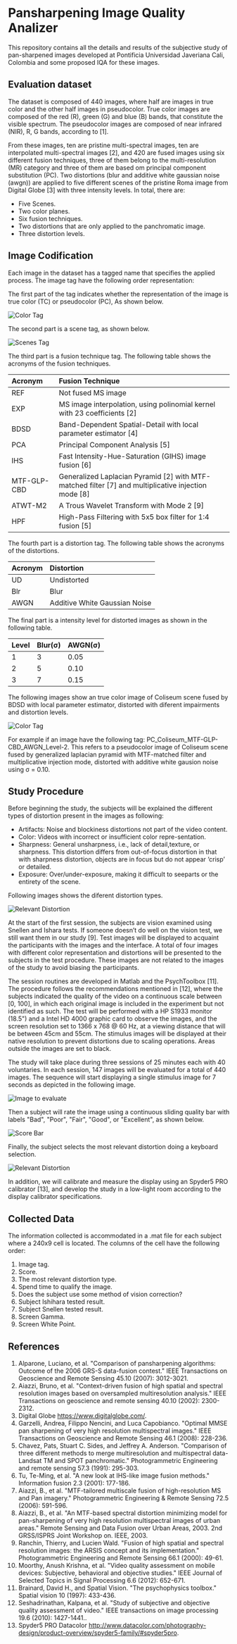 # Pansharpening Image Quality Analizer

This repository contains all the details and results of the subjective study of pan-sharpened images developed at Pontificia Universidad Javeriana Cali, Colombia and some proposed IQA for these images.

## Evaluation dataset

The dataset is composed of 440 images, where half are images in true color and the other half images in pseudocolor. True color images are composed of the red (R), green (G) and blue (B) bands, that constitute the visible spectrum. The pseudocolor images are composed of near infrared (NIR), R, G bands, according to [1].    

From these images, ten are pristine multi-spectral images, ten are interpolated multi-spectral images [2],  and 420 are fused images using six different fusion techniques, three of them belong to the multi-resolution (MR) category and three of them are based om principal component substitution (PC). Two distortions (blur and additive white gaussian noise (awgn)) are applied to five different scenes of the pristine Roma image from Digital Globe [3] with three intensity levels. In  total, there are:

* Five Scenes.
* Two color planes.
* Six fusion techniques.
* Two distortions that are only applied to the panchromatic image.
* Three distortion levels.

## Image Codification
 
Each image in the dataset has a tagged name that specifies the applied process. The image tag have the following order representation:

The first part of the tag indicates whether the representation of the image is true color (TC) or pseudocolor (PC), As shown below.

 ![Color Tag](Tag_Color.png)

The second part is a scene tag, as shown below.

 ![Scenes Tag](Tag_Scenes.png)

The third part is a fusion technique tag. The following table shows the acronyms of the fusion techniques.

| Acronym    | Fusion Technique                                                                                   |
|:-----------|:---------------------------------------------------------------------------------------------------|
| REF        | Not fused MS image                                                                                 |
| EXP        | MS image interpolation, using polinomial kernel with 23 coefficients [2]                           |
| BDSD       | Band-Dependent Spatial-Detail with local parameter estimator [4]                                   |
| PCA        | Principal Component Analysis [5]                                                                   |
| IHS        | Fast Intensity-Hue-Saturation (GIHS) image fusion [6]                                              |
| MTF-GLP-CBD| Generalized Laplacian Pyramid [2] with MTF-matched filter [7] and multiplicative injection mode [8]|
| ATWT-M2    | A Trous Wavelet Transform with Mode 2 [9]                                                          |
| HPF        | High-Pass Filtering with 5x5 box filter for 1:4 fusion [5]                                         |

The fourth part is a distortion tag. The following table shows the acronyms of the distortions.

| Acronym| Distortion                   |
|:-------|:-----------------------------|
| UD     | Undistorted                  |
| Blr    | Blur                         |
| AWGN   | Additive White Gaussian Noise|

The final part is a intensity level for distorted images as shown in the following table.

| Level   | Blur(σ) | AWGN(σ) |
|:--------|:--------|:--------|
| 1       | 3       | 0.05    |
| 2       | 5       | 0.10    |
| 3       | 7       | 0.15    |

The following images show an true color image of Coliseum scene fused by BDSD with local parameter estimator, distorted with diferent impairments and distortion levels.

 ![Color Tag](Tag_Distortion.png)

For example if an image have the following tag: PC_Coliseum_MTF-GLP-CBD_AWGN_Level-2. This refers to a pseudocolor image of Coliseum scene fused by generalized laplacian pyramid with MTF-matched filter and multiplicative injection mode, distorted with additive white gausion noise using σ = 0.10.

## Study Procedure

Before beginning the study, the subjects will be explained the different types of distortion present in the images as following: 

* Artifacts: Noise and blockiness distortions not part of the video content.
* Color: Videos with incorrect or insufficient color repre-sentation.
* Sharpness: General unsharpness, i.e., lack of detail,texture, or sharpness. This distortion differs from out-of-focus distortion in that with sharpness distortion, objects are in focus but do not appear ‘crisp’ or detailed.
* Exposure: Over/under-exposure, making it difficult to seeparts or the entirety of the scene.

Following images shows the diferent distortion types.

![Relevant Distortion](Distortion_Types.png)

At the start of the first session, the subjects are vision examined using Snellen and Ishara tests. If someone doesn’t do well on the vision test, we still want them in our study [9]. Test images will be displayed to acquaint the participants with the images and the interface. A total of four images with different color representation and distortions will be presented to the subjects in the test procedure. These images are not related to the images of the study to avoid biasing the participants.

The session routines are developed in Matlab and the PsychToolbox [11]. The procedure follows the recommendations mentioned in [12], where the subjects indicated the quality of the video on a continuous scale between [0, 100], in which each original image is included in the experiment but not identified as such. The test will be performed with a HP S1933 monitor (18.5")  and a Intel HD 4000 graphic card to observe the images, and the screen resolution set to 1366 x 768 @ 60 Hz, at a viewing distance that will be between 45cm and 55cm. The stimulus images will be displayed at their native resolution to prevent distortions due to scaling operations. Areas outside the images are set to black. 

The study will take place during three sessions of 25 minutes each with 40 voluntaries. In each session, 147 images will be evaluated  for a total of 440 images. The sequence will start displaying a single stimulus image for 7 seconds as depicted in the following image.

![Image to evaluate](ScoreImage.png)

Then a subject will rate the image using a continuous sliding quality bar with labels "Bad", "Poor", "Fair", "Good", or "Excellent", as shown below. 

![Score Bar](ScoreBar.png)

Finally, the subject selects the most relevant distortion doing a keyboard selection.

![Relevant Distortion](ScoreType.png)

In addition, we will calibrate and measure the display using an Spyder5 PRO calibrator [13], and develop the study in a low-light room according to the display calibrator specifications.

## Collected Data

The information collected is accommodated in a .mat file for each subject where a 240x9 cell is located. The columns of the cell have the following order: 

1. Image tag. 
2. Score. 
3. The most relevant distortion type. 
4. Spend time to qualify the image. 
5. Does the subject use some method of vision correction? 
6. Subject Ishihara tested result. 
7. Subject Snellen tested result. 
8. Screen Gamma. 
9. Screen White Point.   

## References
1. Alparone, Luciano, et al. "Comparison of pansharpening algorithms: Outcome of the 2006 GRS-S data-fusion contest." IEEE Transactions on Geoscience and Remote Sensing 45.10 (2007): 3012-3021.
2. Aiazzi, Bruno, et al. "Context-driven fusion of high spatial and spectral resolution images based on oversampled multiresolution analysis." IEEE Transactions on geoscience and remote sensing 40.10 (2002): 2300-2312.
3. Digital Globe https://www.digitalglobe.com/.
4. Garzelli, Andrea, Filippo Nencini, and Luca Capobianco. "Optimal MMSE pan sharpening of very high resolution multispectral images." IEEE Transactions on Geoscience and Remote Sensing 46.1 (2008): 228-236.
5. Chavez, Pats, Stuart C. Sides, and Jeffrey A. Anderson. "Comparison of three different methods to merge multiresolution and multispectral data- Landsat TM and SPOT panchromatic." Photogrammetric Engineering and remote sensing 57.3 (1991): 295-303.
6. Tu, Te-Ming, et al. "A new look at IHS-like image fusion methods." Information fusion 2.3 (2001): 177-186.
7. Aiazzi, B., et al. "MTF-tailored multiscale fusion of high-resolution MS and Pan imagery." Photogrammetric Engineering & Remote Sensing 72.5 (2006): 591-596.
8. Aiazzi, B., et al. "An MTF-based spectral distortion minimizing model for pan-sharpening of very high resolution multispectral images of urban areas." Remote Sensing and Data Fusion over Urban Areas, 2003. 2nd GRSS/ISPRS Joint Workshop on. IEEE, 2003.
9. Ranchin, Thierry, and Lucien Wald. "Fusion of high spatial and spectral resolution images: the ARSIS concept and its implementation." Photogrammetric Engineering and Remote Sensing 66.1 (2000): 49-61.
10. Moorthy, Anush Krishna, et al. "Video quality assessment on mobile devices: Subjective, behavioral and objective studies." IEEE Journal of Selected Topics in Signal Processing 6.6 (2012): 652-671.
11. Brainard, David H., and Spatial Vision. "The psychophysics toolbox." Spatial vision 10 (1997): 433-436.
12. Seshadrinathan, Kalpana, et al. "Study of subjective and objective quality assessment of video." IEEE transactions on image processing 19.6 (2010): 1427-1441..
13. Spyder5 PRO Datacolor http://www.datacolor.com/photography-design/product-overview/spyder5-family/#spyder5pro.

